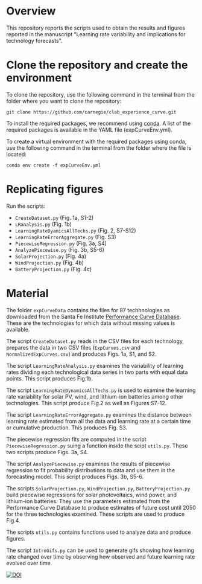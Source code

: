 # Overview

This repository reports the scripts used to obtain the results and figures reported in the manuscript "Learning rate variability and implications for technology forecasts".


# Clone the repository and create the environment

To clone the repository, use the following command in the terminal from the folder where you want to clone the repository:

~~~
git clone https://github.com/carnegie/clab_experience_curve.git
~~~

To install the required packages, we recommend using [conda](https://www.anaconda.com/). A list of the required packages is available in the YAML file (expCurveEnv.yml).

To create a virtual environment with the required packages using conda, use the following command in the terminal from the folder where the file is located:

~~~
conda env create -f expCurveEnv.yml
~~~

# Replicating figures

Run the scripts:
- `CreateDataset.py` (Fig. 1a, S1-2)
- `LRanalysis.py` (Fig. 1b)
- `LearningRateDyamicsAllTechs.py` (Fig. 2, S7-S12)
- `LearningRateErrorAggregate.py` (Fig. S3)
- `PiecewiseRegression.py` (Fig. 3a, S4)
- `AnalyzePiecewise.py` (Fig. 3b, S5-6)
- `SolarProjection.py` (Fig. 4a)
- `WindProjection.py` (Fig. 4b)
- `BatteryProjection.py` (Fig. 4c)


# Material

The folder `expCurveData` contains the files for 87 techhnologies as downloaded from the Santa Fe Institute [Performance Curve Database](https://pcdb.santafe.edu/). These are the technologies for which data without missing values is available.

The script `CreateDataset.py` reads in the CSV files for each technology, prepares the data in two CSV files (`ExpCurves.csv` and `NormalizedExpCurves.csv`) and produces Figs. 1a, S1, and S2.

The script `LearningRateAnalysis.py` examines the variability of learning rates dividing each technological data series in two parts with equal data points. This script produces Fig.1b.

The script `LearningRateDynamicsAllTechs.py` is used to examine the learning rate variability for solar PV, wind, and lithium-ion batteries among other technologies. This script produce Fig.2 as well as Figures S7-12.

The script `LearningRateErrorAggregate.py` examines the distance between learning rate estimated from all the data and learning rate at a certain time or cumulative production. This produces Fig. S3.

The piecewise regression fits are computed in the script `PiecewiseRegression.py` suing a function inside the scipt `utils.py`. These two scripts produce Figs. 3a, S4.

The script `AnalyzePiecewise.py` examines the results of piecewise regression to fit probability distributions to data and use them in the forecasting model. This script produces Figs. 3b, S5-6.

The scripts `SolarProjection.py`, `WindProjection.py`, `BatteryProjection.py` build piecewise regressions for solar photovoltaics, wind power, and lithium-ion batteries. They use the parameters estimated from the Performance Curve Database to produce estimates of future cost until 2050 for the three technologies examined. These scripts are used to produce Fig.4.

The scripts `utils.py` contains functions used to analyze data and produce figures.

The script `IntroGifs.py` can be used to generate gifs showing how learning rate changed over time by observing how observed and future learning rate evolved over time.

[![DOI](https://zenodo.org/badge/608206114.svg)](https://zenodo.org/doi/10.5281/zenodo.10823145)






